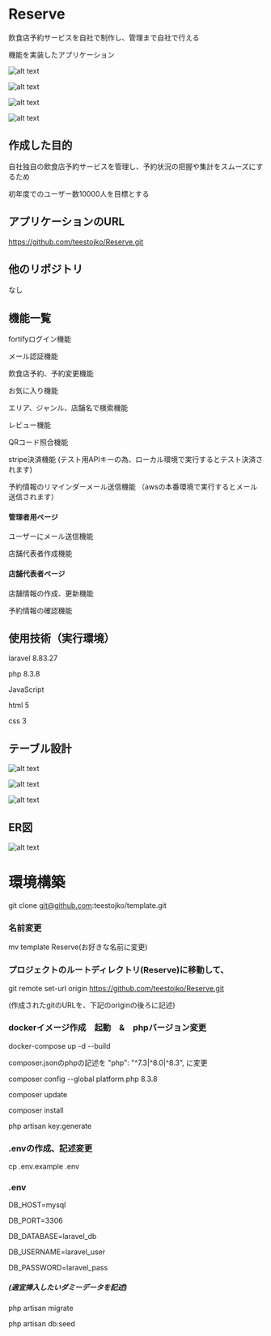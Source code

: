 # Reserve
飲食店予約サービスを自社で制作し、管理まで自社で行える

機能を実装したアプリケーション

![alt text](image.png)

![alt text](image-1.png)

![alt text](image-2.png)

![alt text](image-3.png)

## 作成した目的
自社独自の飲食店予約サービスを管理し、予約状況の把握や集計をスムーズにするため

初年度でのユーザー数10000人を目標とする


## アプリケーションのURL
https://github.com/teestojko/Reserve.git


## 他のリポジトリ
なし


## 機能一覧

fortifyログイン機能

メール認証機能

飲食店予約、予約変更機能

お気に入り機能

エリア、ジャンル、店舗名で検索機能

レビュー機能

QRコード照合機能

stripe決済機能
(テスト用APIキーの為、ローカル環境で実行するとテスト決済されます)

予約情報のリマインダーメール送信機能
（awsの本番環境で実行するとメール送信されます）

#### 管理者用ページ

ユーザーにメール送信機能

店舗代表者作成機能

#### 店舗代表者ページ

店舗情報の作成、更新機能

予約情報の確認機能

## 使用技術（実行環境）
laravel 8.83.27

php 8.3.8

JavaScript

html 5

css 3


## テーブル設計

![alt text](image-8.png)

![alt text](image-9.png)

![alt text](image-10.png)

## ER図

![alt text](image-4.png)

# 環境構築

git clone git@github.com:teestojko/template.git


### 名前変更

mv template Reserve(お好きな名前に変更)


### プロジェクトのルートディレクトリ(Reserve)に移動して、

git remote set-url origin https://github.com/teestojko/Reserve.git

(作成されたgitのURLを、下記のoriginの後ろに記述)


### dockerイメージ作成　起動　&　phpバージョン変更

docker-compose up -d --build

composer.jsonのphpの記述を
"php": "^7.3|^8.0|^8.3",
に変更

composer config --global platform.php 8.3.8

composer update

composer install

php artisan key:generate


### .envの作成、記述変更

cp .env.example .env


### .env

DB_HOST=mysql

DB_PORT=3306

DB_DATABASE=laravel_db

DB_USERNAME=laravel_user

DB_PASSWORD=laravel_pass


##### (適宜挿入したいダミーデータを記述)

php artisan migrate

php artisan db:seed